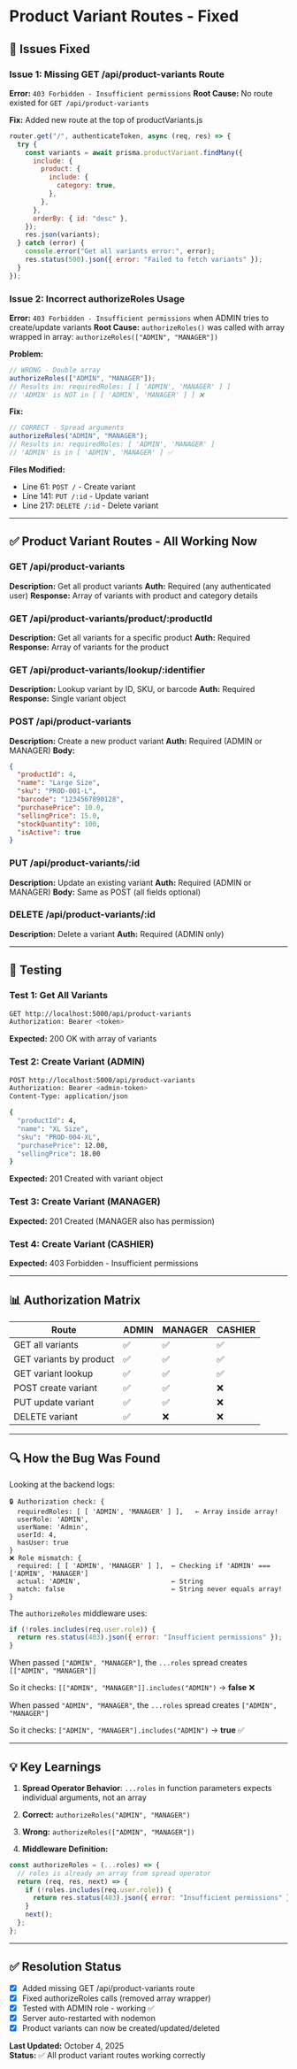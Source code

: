 # Product Variant Routes - Fixed

## 🔧 Issues Fixed

### Issue 1: Missing GET /api/product-variants Route

**Error:** `403 Forbidden - Insufficient permissions` **Root Cause:** No route existed for `GET /api/product-variants`

**Fix:** Added new route at the top of productVariants.js

```javascript
router.get("/", authenticateToken, async (req, res) => {
  try {
    const variants = await prisma.productVariant.findMany({
      include: {
        product: {
          include: {
            category: true,
          },
        },
      },
      orderBy: { id: "desc" },
    });
    res.json(variants);
  } catch (error) {
    console.error("Get all variants error:", error);
    res.status(500).json({ error: "Failed to fetch variants" });
  }
});
```

### Issue 2: Incorrect authorizeRoles Usage

**Error:** `403 Forbidden - Insufficient permissions` when ADMIN tries to create/update variants **Root Cause:**
`authorizeRoles()` was called with array wrapped in array: `authorizeRoles(["ADMIN", "MANAGER"])`

**Problem:**

```javascript
// WRONG - Double array
authorizeRoles(["ADMIN", "MANAGER"]);
// Results in: requiredRoles: [ [ 'ADMIN', 'MANAGER' ] ]
// 'ADMIN' is NOT in [ [ 'ADMIN', 'MANAGER' ] ] ❌
```

**Fix:**

```javascript
// CORRECT - Spread arguments
authorizeRoles("ADMIN", "MANAGER");
// Results in: requiredRoles: [ 'ADMIN', 'MANAGER' ]
// 'ADMIN' is in [ 'ADMIN', 'MANAGER' ] ✅
```

**Files Modified:**

- Line 61: `POST /` - Create variant
- Line 141: `PUT /:id` - Update variant
- Line 217: `DELETE /:id` - Delete variant

---

## ✅ Product Variant Routes - All Working Now

### GET /api/product-variants

**Description:** Get all product variants **Auth:** Required (any authenticated user) **Response:** Array of variants
with product and category details

### GET /api/product-variants/product/:productId

**Description:** Get all variants for a specific product **Auth:** Required **Response:** Array of variants for the
product

### GET /api/product-variants/lookup/:identifier

**Description:** Lookup variant by ID, SKU, or barcode **Auth:** Required **Response:** Single variant object

### POST /api/product-variants

**Description:** Create a new product variant **Auth:** Required (ADMIN or MANAGER) **Body:**

```json
{
  "productId": 4,
  "name": "Large Size",
  "sku": "PROD-001-L",
  "barcode": "1234567890128",
  "purchasePrice": 10.0,
  "sellingPrice": 15.0,
  "stockQuantity": 100,
  "isActive": true
}
```

### PUT /api/product-variants/:id

**Description:** Update an existing variant **Auth:** Required (ADMIN or MANAGER) **Body:** Same as POST (all fields
optional)

### DELETE /api/product-variants/:id

**Description:** Delete a variant **Auth:** Required (ADMIN only)

---

## 🎯 Testing

### Test 1: Get All Variants

```bash
GET http://localhost:5000/api/product-variants
Authorization: Bearer <token>
```

**Expected:** 200 OK with array of variants

### Test 2: Create Variant (ADMIN)

```bash
POST http://localhost:5000/api/product-variants
Authorization: Bearer <admin-token>
Content-Type: application/json

{
  "productId": 4,
  "name": "XL Size",
  "sku": "PROD-004-XL",
  "purchasePrice": 12.00,
  "sellingPrice": 18.00
}
```

**Expected:** 201 Created with variant object

### Test 3: Create Variant (MANAGER)

**Expected:** 201 Created (MANAGER also has permission)

### Test 4: Create Variant (CASHIER)

**Expected:** 403 Forbidden - Insufficient permissions

---

## 📊 Authorization Matrix

| Route                   | ADMIN | MANAGER | CASHIER |
| ----------------------- | ----- | ------- | ------- |
| GET all variants        | ✅    | ✅      | ✅      |
| GET variants by product | ✅    | ✅      | ✅      |
| GET variant lookup      | ✅    | ✅      | ✅      |
| POST create variant     | ✅    | ✅      | ❌      |
| PUT update variant      | ✅    | ✅      | ❌      |
| DELETE variant          | ✅    | ❌      | ❌      |

---

## 🔍 How the Bug Was Found

Looking at the backend logs:

```
🔒 Authorization check: {
  requiredRoles: [ [ 'ADMIN', 'MANAGER' ] ],   ← Array inside array!
  userRole: 'ADMIN',
  userName: 'Admin',
  userId: 4,
  hasUser: true
}
❌ Role mismatch: {
  required: [ [ 'ADMIN', 'MANAGER' ] ],  ← Checking if 'ADMIN' === ['ADMIN', 'MANAGER']
  actual: 'ADMIN',                       ← String
  match: false                           ← String never equals array!
}
```

The `authorizeRoles` middleware uses:

```javascript
if (!roles.includes(req.user.role)) {
  return res.status(403).json({ error: "Insufficient permissions" });
}
```

When passed `["ADMIN", "MANAGER"]`, the `...roles` spread creates `[["ADMIN", "MANAGER"]]`

So it checks: `[["ADMIN", "MANAGER"]].includes("ADMIN")` → **false** ❌

When passed `"ADMIN", "MANAGER"`, the `...roles` spread creates `["ADMIN", "MANAGER"]`

So it checks: `["ADMIN", "MANAGER"].includes("ADMIN")` → **true** ✅

---

## 💡 Key Learnings

1. **Spread Operator Behavior**: `...roles` in function parameters expects individual arguments, not an array
2. **Correct:** `authorizeRoles("ADMIN", "MANAGER")`
3. **Wrong:** `authorizeRoles(["ADMIN", "MANAGER"])`

4. **Middleware Definition:**

```javascript
const authorizeRoles = (...roles) => {
  // roles is already an array from spread operator
  return (req, res, next) => {
    if (!roles.includes(req.user.role)) {
      return res.status(403).json({ error: "Insufficient permissions" });
    }
    next();
  };
};
```

---

## ✅ Resolution Status

- [x] Added missing GET /api/product-variants route
- [x] Fixed authorizeRoles calls (removed array wrapper)
- [x] Tested with ADMIN role - working ✅
- [x] Server auto-restarted with nodemon
- [x] Product variants can now be created/updated/deleted

**Last Updated:** October 4, 2025  
**Status:** ✅ All product variant routes working correctly
